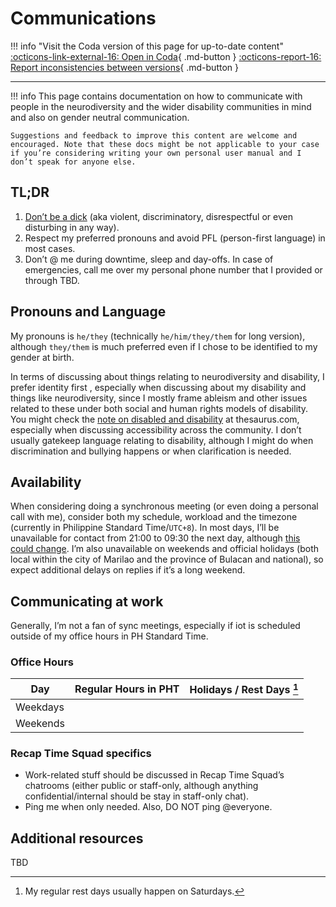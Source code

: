 # Communications

!!! info "Visit the Coda version of this page for up-to-date content"
    [:octicons-link-external-16: Open in Coda](https://coda.io/@ajhalili2006/readme/personal-and-professional-boundaries-9){ .md-button }
    [:octicons-report-16: Report inconsistencies between versions](https://go.andreijiroh.eu.org/website-feedback/coda){ .md-button }

---

!!! info
    This page contains documentation on how to communicate with people in the neurodiversity and the wider disability communities in mind and also on gender neutral communication.

    Suggestions and feedback to improve this content are welcome and encouraged. Note that these docs might be not applicable to your case if you’re considering writing your own personal user manual and I don’t speak for anyone else. 

## TL;DR

1. [Don’t be a dick](https://www.psychologytoday.com/us/blog/the-author-speaks/201909/don-t-be-dick) (aka violent, discriminatory, disrespectful or even disturbing in any way).
2. Respect my preferred pronouns and avoid PFL (person-first language) in most cases.
3. Don’t @ me during downtime, sleep and day-offs. In case of emergencies, call me over my personal phone number that I provided or through TBD.

## Pronouns and Language

My pronouns is `he/they` (technically `he/him/they/them` for long version), although `they/them` is much preferred even if I chose to be identified to my gender at birth.

In terms of discussing about things relating to neurodiversity and disability, I prefer identity first
, especially when discussing about my disability and things like neurodiversity, since I mostly frame ableism and other issues related to these under both social and human rights models of disability.
You might check the [note on disabled and disability](https://www.thesaurus.com/e/writing/person-first-vs-identity-first-language/#note-on-disabled-and-disability) at thesaurus.com,
especially when discussing accessibility across the community. I don’t usually gatekeep language relating to disability, although I might do when discrimination and bullying happens or when clarification is needed.

## Availability

When considering doing a synchronous meeting (or even doing a personal call with me),
consider both my schedule, workload and the timezone (currently in Philippine Standard Time/`UTC+8`).
In most days, I’ll be unavailable for contact from 21:00 to 09:30 the next day, although [this could change](#office-hours).
I’m also unavailable on weekends and official holidays (both local within the city of Marilao and the
province of Bulacan and national), so expect additional delays on replies if it’s a long weekend.

## Communicating at work

Generally, I’m not a fan of sync meetings, especially if iot is scheduled outside of my office hours in PH Standard Time.

### Office Hours

| Day | Regular Hours in PHT | Holidays / Rest Days [^1] |
| --- | --- | --- |
| Weekdays | | |
| Weekends | | |

### Recap Time Squad specifics

* Work-related stuff should be discussed in Recap Time Squad’s chatrooms (either public or staff-only, although anything confidential/internal should be stay in staff-only chat).
* Ping me when only needed. Also, DO NOT ping @everyone.

## Additional resources

TBD

[^1]: My regular rest days usually happen on Saturdays.